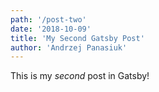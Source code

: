```yaml
---
path: '/post-two'
date: '2018-10-09'
title: 'My Second Gatsby Post'
author: 'Andrzej Panasiuk'
---
```


This is my _second_ post in Gatsby!

